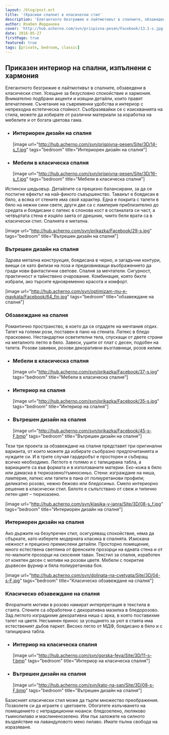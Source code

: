 ```yaml
---
layout: /blog/post.ect
title: '(Красиви спални) в класически стил'
description: 'Елегантното безгрижие е лайтмотивът в спалните, обзаведени в класически стил. Усещане за безусловно спокойствие и хармония. Внимателно подбрани акценти и изящни детайли, които правят впечатление. Съчетание на съвременни удобства и интериор с непреходна естетическа стойност. Съобразявайки се с изискванията на стила, можете да избирате от различни материали за изработка на мебелите и от богата цветова гама. Шедьоври и прецизно балансирани подробности. Легла с метални конструкции или с тапицирани табли. Сдържаност или по-смели и нестандартни решения - въпрос на избор.'
author: Изабел Йорданова
cover: 'http://hub.acherno.com/svn/prispivna-pesen/Facebook/13.1-s.jpg'
date: 2016-05-27
firstPage: true
featured: true
tags: [private, bedroom, classic]
---
```

## Приказен интериор на **спални, изпълнени с хармония**
Елегантното безгрижие е лайтмотивът в спалните, обзаведени в класически стил. Усещане за безусловно спокойствие и хармония. Внимателно подбрани акценти и изящни детайли, които правят впечатление. Съчетание на съвременни удобства и интериор с непреходна естетическа стойност. Съобразявайки се с изискванията на стила, можете да избирате от различни материали за изработка на мебелите и от богата цветова гама.

-   ### Интериорен дизайн на **спалня**
    [image url="http://hub.acherno.com/svn/prispivna-pesen/Site/3D/14-s_f.jpg" tags="bedroom" title="Интериорен дизайн на спалня"]
-   ### Мебели в **класическа спалня**
    [image url="http://hub.acherno.com/svn/prispivna-pesen/Site/3D/16-s_f.jpg" tags="bedroom" title="Мебели в класическа спалня"]

Истински шедьовър. Детайлите са прецизно балансирани, за да се постигне ефектът на най-финото съвършенство. Таванът е боядисан в бяло, а всяка от стените има свой характер. Една е покрита с тапети в бяло на нежни сини светя, други две са с ламперия приблизително до средата и боядисани с латекс в слонова кост в останалата си част, а четвъртата стена е изцяло заета от дрешник, чиито бели врати са в класически стил. Спалнята е метална.

[image url="http://hub.acherno.com/svn/prikazka/Facebook/29-s.jpg" tags="bedroom" title="Вътрешен дизайн на спалня"]
### Вътрешен дизайн на **спалня**

Здрава метална конструкция, боядисана в черно, и загадъчни контури, виещи се като филизи на лоза и предизвикващи въображението да гради нови фантастични светове. Спалня за мечтатели. Сигурност, практичност и тайнствено очарование. Комбинация, която бихте избрали, ако търсите едновременно красота и комфорт.

[image url="http://hub.acherno.com/svn/optimizam-mu-e-maykata/Facebook/64_fin.jpg" tags="bedroom" title="обзавеждане на спалня"]
### Обзавеждане на **спалня**

Романтично пространство, в което да се отдадете на мечтания отдих. Тапет на големи рози, поставен в пано на стената. Латекс в бледо прасковено. Нестандартни осветителни тела, спускащи от двете страни на металното легло в бяло. Завеси, ушити от плат с десен, подобен на тапета. Розови завивки, розови декоративни възглавници, розов килим.

-   ### Мебели в **класическа спалня**
    [image url="http://hub.acherno.com/svn/prikazka/Facebook/37-s.jpg" tags="bedroom" title="Мебели в класическа спалня"]
-   ### Интериор на **спалня**
    [image url="http://hub.acherno.com/svn/prikazka/Facebook/35-s.jpg" tags="bedroom" title="Интериор на спалня"]
-   ### Вътрешен дизайн на **спалня**
    [image url="http://hub.acherno.com/svn/prikazka/Facebook/45-s-F.bmp" tags="bedroom" title="Вътрешен дизайн на спалня"]

Тези три проекта за обзавеждане на спалня представят три оригинални варианта, от които можете да избирате съобразно предпочитанията и нуждите си. И в трите случая гардеробът е просторен и събиращ всичко необходимо. Леглото е голямо и с тапицирана табла, а вариациите са във формата и в използваните материи. Еко-кожа в бяло или дамаска в тюркоазено/тъмносиньо. Стени: изграждане на ниша, ламперия, латекс или тапети в пана от полиуретанови профили; деликатно розово, нежно бежово или бледосиньо. Смело интериорно решение в класически стил. Бялото е съпътствано от свеж и типично летен цвят – тюркоазено.

[image url="http://hub.acherno.com/svn/klasika-v-janra/Site/3D/08-s_f.jpg" tags="bedroom" title="Интериорен дизайн на спалня"]
### Интериорен дизайн на **спалня**

Ако държите на безупречен стил, осигуряващ спокойствие, няма да сбъркате, като изберете модерната класика в спалнята. Изискана нежност и прецизно премислени детайли. Просторно помещение, много естествена светлина от френските прозорци на едната стена и от по-малките прозорци на скосения таван. Текстил за спалня, изработен от кокетен десен с мотиви на розови цветя. Мебели с покритие дървесен фурнир и бяла полиуретанова боя.

[image url="http://hub.acherno.com/svn/dolinata-na-cvetyata/Site/3D/04-s-F.jpg" tags="bedroom" title="Класическо обзавеждане на спалня"]
### Класическо обзавеждане на **спалня**

Флоралните мотиви в розово намират интерпретация в текстила в стаята. Стените са обработени с декоративна мазилка в бледорозово. Зад леглото изградихме декоративна ниша с арка, в която поставихме тапет на цветя. Несъмнен принос за усещането за уют в стаята има естественият дъбов паркет. Високо легло от МДФ, боядисано в бяло и с тапицирана табла.

-   ### Интериор на **класическа спалня**
    [image url="http://hub.acherno.com/svn/gorska-feya/Site/3D/11-s-f.bmp" tags="bedroom" title="Интериор на класическа спалня"]
-   ### Вътрешен дизайн на **спалня**
    [image url="http://hub.acherno.com/svn/kato-na-san/Site/3D/08-s-F.bmp" tags="bedroom" title="Вътрешен дизайн на спалня"]

Базисният класически стил може да търпи множество преображения. Позволете си да играете с цветовете. Обогатете излъчването на помещението с нетрадиционни нюанси: бледозелено, люляково тъмнолилаво и маслиненозелено. Или пък заложете на силното въздействие на лавандуловото меко лилаво. Имате пълна свобода на изразяване.